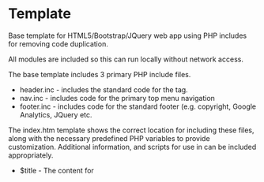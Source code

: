 Template
========

Base template for HTML5/Bootstrap/JQuery web app using PHP includes for removing code duplication.

All modules are included so this can run locally without network access.

The base template includes 3 primary PHP include files.

* header.inc - includes the standard code for the <head> tag. 
* nav.inc - includes code for the primary top menu navigation
* footer.inc - includes code for the standard footer (e.g. copyright, Google Analytics, JQuery etc.

The index.htm template shows the correct location for including these files, along with the necessary 
predefined PHP variables to provide customization. Additional <head> information, and  scripts for
use in <body> can be included appropriately.

* $title - The content for <title>
* $nav - The navigation button for this page, so this is highlight as the active navigation  option
* $path - The base path of the include files, enables these files to be used in any subdirectories

For Example:

  $title='Template Page';
  $nav='home';
  $path='./';

